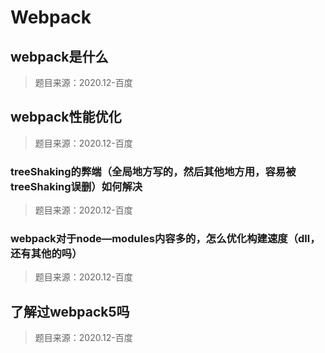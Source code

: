 # Webpack

## webpack是什么

> 题目来源：2020.12-百度

## webpack性能优化

> 题目来源：2020.12-百度

### treeShaking的弊端（全局地方写的，然后其他地方用，容易被treeShaking误删）如何解决

> 题目来源：2020.12-百度

### webpack对于node—modules内容多的，怎么优化构建速度（dll，还有其他的吗）

> 题目来源：2020.12-百度

## 了解过webpack5吗

> 题目来源：2020.12-百度
